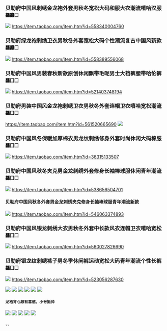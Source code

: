 ### 贝勒府中国风刺绣金龙袍外套男秋冬宽松大码和服大衣潮流嘻哈汉服`龘龘囗`
![](https://img.alicdn.com/bao/uploaded/i4/1659648232/TB2nxnAcBDH8KJjSspnXXbNAVXa_!!1659648232.jpg_250x250.jpg)
https://item.taobao.com/item.htm?id=558340004760

### 贝勒府绿龙袍刺绣卫衣男秋冬外套宽松大码个性潮流复古中国风新款`龘龘囗`
![](https://img.alicdn.com/bao/uploaded/i1/1659648232/TB2O_jGcx6I8KJjy0FgXXXXzVXa_!!1659648232.jpg_250x250.jpg)
https://item.taobao.com/item.htm?id=558389556068

### 贝勒府中国风男装春秋新款原创休闲飘带毛呢男士大裆裤腰带哈伦裤`龘囗囗`
![](https://gd1.alicdn.com/imgextra/i2/1659648232/TB2SC2ucC1I.eBjy0FjXXabfXXa_!!1659648232.jpg_400x400.jpg_.webp)
https://item.taobao.com/item.htm?id=521403748194

### 贝勒府男装中国风金龙袍刺绣卫衣男秋冬外套连帽卫衣嘻哈宽松潮流`龘囗囗`
https://item.taobao.com/item.htm?id=561520665690
  ![](https://img.alicdn.com/bao/uploaded/i1/1659648232/TB2lyDFi8DH8KJjy1zeXXXjepXa_!!1659648232.jpg_240x240.jpg)

### 贝勒府中国风冬保暖加厚棉衣男龙纹刺绣修身外套时尚休闲大码棉服`龘囗囗`
![](https://img.alicdn.com/bao/uploaded/i2/1659648232/TB2Y4jCcwnH8KJjSspcXXb3QFXa_!!1659648232.jpg_250x250.jpg)
https://item.taobao.com/item.htm?id=36315133507

### 贝勒府中国风秋冬夹克男金龙刺绣外套修身长袖棒球服休闲青年潮流`龘囗囗`
![](https://img.alicdn.com/bao/uploaded/i1/1659648232/TB2jMDqcwvD8KJjSsplXXaIEFXa_!!1659648232.jpg_250x250.jpg)
https://item.taobao.com/item.htm?id=538656504701
#### 贝勒府中国风秋冬外套男金龙刺绣夹克修身长袖棒球服青年潮流新款
![](https://img.alicdn.com/bao/uploaded/i3/1659648232/TB2dawKX5qAXuNjy1XdXXaYcVXa_!!1659648232.jpg_250x250.jpg)
https://item.taobao.com/item.htm?id=546063374893

### 贝勒府中国风银龙刺绣大衣男秋冬外套中长款风衣连帽卫衣嘻哈宽松`龘囗囗`
![](https://img.alicdn.com/bao/uploaded/i3/1659648232/TB2Dx2IcDvI8KJjSspjXXcgjXXa_!!1659648232.jpg_250x250.jpg)
https://item.taobao.com/item.htm?id=560027826690

### 贝勒府银龙纹刺绣裤子男冬季休闲裤运动宽松大码青年潮流个性长裤`龘囗囗`
![](https://img.alicdn.com/bao/uploaded/i4/1659648232/TB2vJfzcsjI8KJjSsppXXXbyVXa_!!1659648232.jpg_250x250.jpg)
https://item.taobao.com/item.htm?id=523056287630

![](https://img.alicdn.com/bao/uploaded/i2/1659648232/TB2.zDFcxPI8KJjSspfXXcCFXXa_!!1659648232.jpg_250x250.jpg)
![](https://img.alicdn.com/bao/uploaded/i4/1659648232/TB2sYvrcDnI8KJjSszgXXc8ApXa_!!1659648232.jpg_250x250.jpg)
![](https://img.alicdn.com/bao/uploaded/i3/1659648232/TB2CzHqctbJ8KJjy1zjXXaqapXa_!!1659648232.jpg_250x250.jpg)
![](https://img.alicdn.com/imgextra/i3/1659648232/TB2tXWrmFXXXXaLXpXXXXXXXXXX_!!1659648232.jpg)
![](https://img.alicdn.com/bao/uploaded/i2/1659648232/TB2H.jFcrYI8KJjy0FaXXbAiVXa_!!1659648232.jpg_250x250.jpg)
![](https://img.alicdn.com/imgextra/i1/1659648232/TB27RVtpFXXXXXmXFXXXXXXXXXX_!!1659648232.jpg)
 
 #### `龙袍背心颇有喜感，小哥挺帅`
![](https://img.alicdn.com/imgextra/i2/1659648232/TB2H2jmrVXXXXcCXpXXXXXXXXXX_!!1659648232.jpg)
![](https://img.alicdn.com/imgextra/i1/1659648232/TB2cCHxrVXXXXbaXpXXXXXXXXXX_!!1659648232.jpg)
![](https://img.alicdn.com/imgextra/i1/1659648232/TB2NoHjrVXXXXczXpXXXXXXXXXX_!!1659648232.jpg)
![](https://img.alicdn.com/imgextra/i4/1659648232/TB2NQvVrVXXXXbJXXXXXXXXXXXX_!!1659648232.jpg)
![](https://img.alicdn.com/imgextra/i3/1659648232/TB28vHKrVXXXXXNXpXXXXXXXXXX_!!1659648232.jpg)
### ``
![]()
